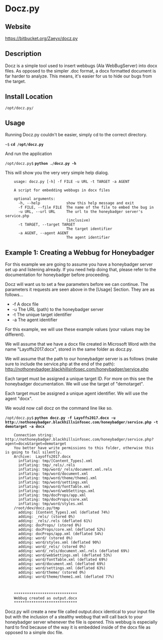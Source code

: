 
Docz.py
=======

Website
-------

<https://bitbucket.org/Zaeyx/docz.py>

Description
-----------

Docz is a simple tool used to insert webbugs (Ala WebBugServer) into docx files.
As opposed to the simpler .doc format, a docx formatted document is far harder to analyze.
This means, it's easier for us to hide our bugs from the target.

Install Location
----------------

`/opt/docz.py/`

Usage
-----


Running Docz.py couldn't be easier, simply cd to the correct directory.

`~$` **`cd /opt/docz.py`**

And run the application

`/opt/docz.py$` **`python ./docz.py -h`**

This will show you the very very simple help dialog.

		usage: docz.py [-h] -f FILE -u URL -t TARGET -a AGENT
		
		A script for embedding webbugs in docx files
		
		optional arguments:
		  -h, --help            show this help message and exit
		  -f FILE, --file FILE  The name of the file to embed the bug in
		  -u URL, --url URL     The url to the honeybadger server's service.php
		                        (inclusive)
		  -t TARGET, --target TARGET
		                        The target identifier
		  -a AGENT, --agent AGENT
		                        The agent identifier


Example 1: Creating a Webbug for Honeybadger
--------------------------------------------

For this example we are going to assume you have a honeybadger server set up and listening already.  If you need help doing that, please refer to the documentation for honeybadger before proceeding.

Docz will want us to set a few parameters before we can continue.  The parameters it requests are seen above in the [Usage] Section.  They are as follows...

* -f A docx file
* -u The URL (path) to the honeybadger server
* -t The unique target identifier
* -a The agent identifier

For this example, we will use these example values (your values may be different).

We will assume that we have a docx file created in Microsoft Word with the name "Layoffs2017.docx", stored in the same folder as docz.py.

We will assume that the path to our honeybadger server is as follows (make sure to include the service.php at the end of the path): http://nothoneybadger.blackhillsinfosec.com/honeybadger/service.php

Each target must be assigned a unique target ID.  For more on this see the honeybadger documentation.  We will use the target of "demotarget".

Each target must be assigned a unique agent identifier.  We will use the agent "docx".

We would now call docz on the command line like so.

`/opt/docz.py$` **`python docz.py -f Layoffs2017.docx -u http://nothoneybadger.blackhillsinfosec.com/honeybadger/service.php -t demotarget -a docx`**

		Connection string: http://nothoneybadger.blackhillsinfosec.com/honeybadger/service.php?agent=docx&target=demotarget
		You better have write permissions to this folder, otherwise this is going to fail silently.
		Archive:  Layoffs2017.docx
		  inflating: tmp/[Content_Types].xml
		  inflating: tmp/_rels/.rels
		  inflating: tmp/word/_rels/document.xml.rels
		  inflating: tmp/word/document.xml
		  inflating: tmp/word/theme/theme1.xml
		  inflating: tmp/word/settings.xml
		  inflating: tmp/word/fontTable.xml
		  inflating: tmp/word/webSettings.xml
		  inflating: tmp/docProps/app.xml
		  inflating: tmp/docProps/core.xml
		  inflating: tmp/word/styles.xml
		/root/dev/docz.py/tmp
		  adding: [Content_Types].xml (deflated 74%)
		  adding: _rels/ (stored 0%)
		  adding: _rels/.rels (deflated 61%)
		  adding: docProps/ (stored 0%)
		  adding: docProps/core.xml (deflated 52%)
		  adding: docProps/app.xml (deflated 54%)
		  adding: word/ (stored 0%)
		  adding: word/styles.xml (deflated 90%)
		  adding: word/_rels/ (stored 0%)
		  adding: word/_rels/document.xml.rels (deflated 69%)
		  adding: word/webSettings.xml (deflated 53%)
		  adding: word/fontTable.xml (deflated 69%)
		  adding: word/document.xml (deflated 69%)
		  adding: word/settings.xml (deflated 63%)
		  adding: word/theme/ (stored 0%)
		  adding: word/theme/theme1.xml (deflated 77%)
		
		
		
		*****************************
		Webbug created as output.docx
		*****************************


Docz.py will create a new file called output.docx identical to your input file but with the inclusion of a stealthy webbug that will call back to your honeybadger server whenever the file is opened.  This webbug is especially hard to find because of the way it is embedded inside of the docx file as opposed to a simple doc file.




